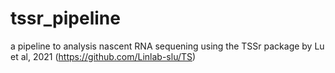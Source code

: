 # tssr_pipeline
a pipeline to analysis nascent RNA sequening using the TSSr package by Lu et al, 2021 (https://github.com/Linlab-slu/TS)
